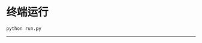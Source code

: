 # 终端运行

```shell
python run.py
```
********************************************************************************************************************************************************************************************************************************************************************